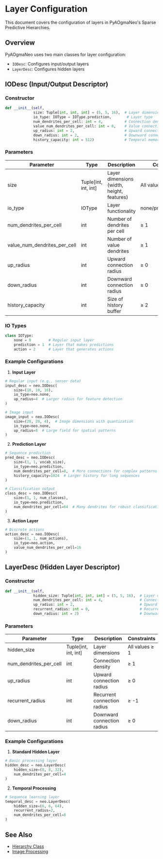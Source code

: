 # Layer Configuration

This document covers the configuration of layers in PyAOgmaNeo's Sparse Predictive Hierarchies.

## Overview

PyAOgmaNeo uses two main classes for layer configuration:
- `IODesc`: Configures input/output layers
- `LayerDesc`: Configures hidden layers

## IODesc (Input/Output Descriptor)

### Constructor

```python
def __init__(self,
             size: Tuple[int, int, int] = (5, 5, 16),  # Layer dimensions
             io_type: IOType = IOType.prediction,       # Layer type
             num_dendrites_per_cell: int = 4,          # Connection density
             value_num_dendrites_per_cell: int = 8,    # Value connections
             up_radius: int = 2,                       # Upward connectivity
             down_radius: int = 2,                     # Downward connectivity
             history_capacity: int = 512)              # Temporal memory
```

### Parameters

| Parameter | Type | Description | Constraints |
|-----------|------|-------------|-------------|
| size | Tuple[int, int, int] | Layer dimensions (width, height, features) | All values ≥ 1 |
| io_type | IOType | Layer functionality | none/prediction/action |
| num_dendrites_per_cell | int | Number of dendrites per cell | ≥ 1 |
| value_num_dendrites_per_cell | int | Number of value dendrites | ≥ 1 |
| up_radius | int | Upward connection radius | ≥ 0 |
| down_radius | int | Downward connection radius | ≥ 0 |
| history_capacity | int | Size of history buffer | ≥ 2 |

### IO Types

```python
class IOType:
    none = 0        # Regular input layer
    prediction = 1  # Layer that makes predictions
    action = 2      # Layer that generates actions
```

### Example Configurations

1. **Input Layer**
```python
# Regular input (e.g., sensor data)
input_desc = neo.IODesc(
    size=(10, 10, 16),
    io_type=neo.none,
    up_radius=4  # Larger radius for feature detection
)

# Image input
image_input = neo.IODesc(
    size=(28, 28, 4),  # Image dimensions with quantization
    io_type=neo.none,
    up_radius=8  # Large field for spatial patterns
)
```

2. **Prediction Layer**
```python
# Sequence prediction
pred_desc = neo.IODesc(
    size=(1, 1, vocab_size),
    io_type=neo.prediction,
    num_dendrites_per_cell=8,  # More connections for complex patterns
    history_capacity=1024  # Larger history for long sequences
)

# Classification output
class_desc = neo.IODesc(
    size=(1, 1, num_classes),
    io_type=neo.prediction,
    num_dendrites_per_cell=64  # Many dendrites for robust classification
)
```

3. **Action Layer**
```python
# Discrete actions
action_desc = neo.IODesc(
    size=(1, 1, num_actions),
    io_type=neo.action,
    value_num_dendrites_per_cell=16  
)
```

## LayerDesc (Hidden Layer Descriptor)

### Constructor

```python
def __init__(self,
             hidden_size: Tuple[int, int, int] = (5, 5, 16),  # Layer dimensions
             num_dendrites_per_cell: int = 4,                 # Connection density
             up_radius: int = 2,                              # Upward field
             recurrent_radius: int = 0,                       # Recurrent field
             down_radius: int = 2)                            # Downward field
```

### Parameters

| Parameter | Type | Description | Constraints |
|-----------|------|-------------|-------------|
| hidden_size | Tuple[int, int, int] | Layer dimensions | All values ≥ 1 |
| num_dendrites_per_cell | int | Connection density | ≥ 1 |
| up_radius | int | Upward connection radius | ≥ 0 |
| recurrent_radius | int | Recurrent connection radius | ≥ -1 |
| down_radius | int | Downward connection radius | ≥ 0 |

### Example Configurations

1. **Standard Hidden Layer**
```python
# Basic processing layer
hidden_desc = neo.LayerDesc(
    hidden_size=(8, 8, 32),
    num_dendrites_per_cell=4
)
```

2. **Temporal Processing**
```python
# Sequence learning layer
temporal_desc = neo.LayerDesc(
    hidden_size=(6, 6, 64),
    recurrent_radius=2,
    num_dendrites_per_cell=8
)
```

## See Also

- [Hierarchy Class](hierarchy.md)
- [Image Processing](image_encoder.md) 